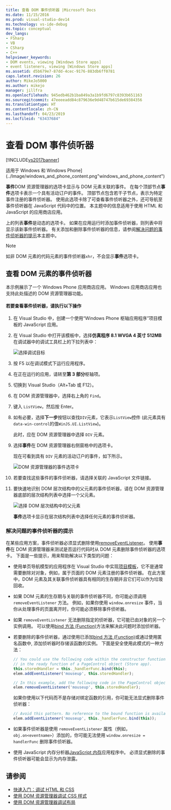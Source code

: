 ```yaml
---
title: 查看 DOM 事件侦听器 |Microsoft Docs
ms.date: 11/15/2016
ms.prod: visual-studio-dev14
ms.technology: vs-ide-debug
ms.topic: conceptual
dev_langs:
- FSharp
- VB
- CSharp
- C++
helpviewer_keywords:
- DOM events, viewing [Windows Store apps]
- event listeners, viewing [Windows Store apps]
ms.assetid: d5b679e7-87dd-4cec-9176-883db6ff0781
caps.latest.revision: 26
author: MikeJo5000
ms.author: mikejo
manager: jillfra
ms.openlocfilehash: 945edb462b1ba849a3a1b9fd6797c8393b651163
ms.sourcegitcommit: 47eeeeadd84c879636e9d48747b615de69384356
ms.translationtype: HT
ms.contentlocale: zh-CN
ms.lasthandoff: 04/23/2019
ms.locfileid: "63437684"
---
```

# <a name="view-dom-event-listeners"></a>查看 DOM 事件侦听器
[!INCLUDE[vs2017banner](../includes/vs2017banner.md)]

适用于 Windows 和 Windows Phone] (../Image/windows_and_phone_content.png"windows_and_phone_content")

 **事件**DOM 资源管理器的选项卡显示与 DOM 元素关联的事件。 在每个顶部节点**事件**选项卡表示一个具有活动订户的事件。 顶部节点包含若干子节点，表示为特定事件注册的事件侦听器。 使用此选项卡除了可查看事件侦听器之外，还可导航至事件侦听器在 JavaScript 代码中的位置。 本主题中的信息适用于使用 HTML 和 JavaScript 的应用商店应用。

 上的列表**事件**是动态的选项卡。 如果在应用运行时添加事件侦听器，则列表中将显示该新事件侦听器。 有关添加和删除事件侦听器的信息，请参阅[解决问题的事件侦听器的提示](#Tips)本主题中。

> [!NOTE]
> 如非 DOM 元素的代码元素的事件侦听器`xhr`，不会显示**事件**选项卡。

## <a name="view-event-listeners-for-dom-elements"></a>查看 DOM 元素的事件侦听器
 本示例展示了一个 Windows Phone 应用商店应用。 Windows 应用商店应用也支持此处描述的 DOM 资源管理器功能。

#### <a name="to-view-event-listeners"></a>若要查看事件侦听器，请执行以下操作

1. 在 Visual Studio 中，创建一个使用“Windows Phone 枢轴应用程序”项目模板的 JavaScript 应用。

2. 在 Visual Studio 中打开该模板中，选择**仿真程序 8.1 WVGA 4 英寸 512MB**在调试器中的调试工具栏上的下拉列表中：

     ![选择调试目标](../debugger/media/js-dom-debug-target-emu.png "JS_DOM_Debug_Target_Emu")

3. 按 F5 以在调试模式下运行应用程序。

4. 在正在运行的应用，请转至**第 3 部分**枢轴项。

5. 切换到 Visual Studio（Alt+Tab 或 F12）。

6. 在 DOM 资源管理器中，选择右上角的 `Find`。

7. 键入 `ListView`，然后按 Enter。

8. 如有必要，选择**下一步**按钮以查找`DIV`元素，它表示`ListView`控件 (此元素具有`data-win-control`的值`WinJS.UI.ListView`)。

     此时，应在 DOM 资源管理器中选择 `DIV` 元素。

9. 选择**事件**在 DOM 资源管理器右侧窗格中的选项卡。

     现在可看到具有 `DIV` 元素的活动订户的事件，如下所示。

     ![DOM 资源管理器的事件选项卡](../debugger/media/js-dom-events.png "JS_DOM_Events")

10. 若要查找这些事件的事件侦听器，请选择关联的 JavaScript 文件链接。

11. 要快速地识别 DOM 层次结构中的父元素的事件侦听器，请在 DOM 资源管理器底部的层次结构列表中选择一个父元素。

     ![选择 DOM 层次结构中的父元素](../debugger/media/js-dom-breadcrumbs.png "JS_DOM_Breadcrumbs")

     **事件**选项卡显示在层次结构列表中选择任何元素的事件侦听器。

### <a name="Tips"></a> 解决问题的事件侦听器的提示
 在某些应用方案，事件侦听器必须显式删除使用[removeEventListener](http://msdn.microsoft.com/library/ie/ff975250\(v=vs.85\).aspx)。 使用**事件**在 DOM 资源管理器来测试是否运行代码时从 DOM 元素删除事件侦听器的选项卡。 下面是一些提示，用来帮助解决以下类型的问题：

- 使用单页导航模型的应用程序在 Visual Studio 中实现[项目模板](http://msdn.microsoft.com/library/windows/apps/hh758331.aspx)，它不是通常需要删除对对象，例如，属于页面的 DOM 元素注册的事件侦听器。 在此方案中，DOM 元素及其关联事件侦听器具有相同的生存期并且它们可以作为垃圾回收。

- 如果 DOM 元素的生存期与关联的事件侦听器不同，你可能必须调用 `removeEventListener` 方法。 例如，如果你使用 `window.onresize` 事件，当你从处理事件的页面离开时，你可能必须移除事件侦听器。

- 如果 `removeEventListener` 无法删除指定的侦听器，它可能已由对象的另一个实例调用。 可以使用[bind 方法 (Function)](https://developer.mozilla.org/docs/Web/JavaScript/Reference/Global_Objects/Function/bind)方法来解决此问题时添加侦听器。

- 若要删除的事件侦听器，通过使用已添加[bind 方法 (Function)](https://developer.mozilla.org/docs/Web/JavaScript/Reference/Global_Objects/Function/bind)或通过使用匿名函数中, 添加侦听器时存储该函数的实例。 下面是安全使用此模式的一种方法：

    ```javascript
    // You could use the following code within the constructor function of an object, or
    // in the ready function of a PageControl object (Store app).
    this.storedHandler = this._handlerFunc.bind(this);
    elem.addEventListener('mouseup', this.storedHandler);

    // In this example, add the following code in the PageControl object's unload function.
    elem.removeEventListener('mouseup', this.storedHandler);

    ```

     如果你使用以下代码而不是存储对绑定函数的引用，你可能无法显式删除事件侦听器：

    ```javascript
    // Avoid this pattern. No reference to the bound function is available.
    elem.addEventListener('mouseup', this._handlerFunc.bind(this));
    ```

- 如果事件侦听器是使用 `removeEventListener` 属性（例如，`obj.on<eventname>`）添加的，你可能无法使用 `window.onresize = handlerFunc` 删除事件侦听器。

- 使用 JavaScript 内存分析器[JavaScript 内存](../profiling/javascript-memory.md)应用程序中。 必须显式删除的事件侦听器可能会显示为内存泄露。

## <a name="see-also"></a>请参阅

- [快速入门：调试 HTML 和 CSS](../debugger/quickstart-debug-html-and-css.md)
- [使用 DOM 资源管理器调试 CSS 样式](../debugger/debug-css-styles-using-dom-explorer.md)
- [使用 DOM 资源管理器调试布局](../debugger/debug-layout-using-dom-explorer.md)